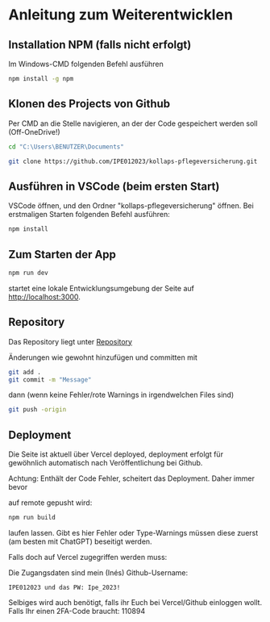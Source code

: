 # Anleitung zum Weiterentwicklen

## Installation NPM (falls nicht erfolgt)

Im Windows-CMD folgenden Befehl ausführen

```bash
npm install -g npm
```

## Klonen des Projects von Github

Per CMD an die Stelle navigieren, an der der Code gespeichert werden soll (Off-OneDrive!)

```bash
cd "C:\Users\BENUTZER\Documents"

git clone https://github.com/IPE012023/kollaps-pflegeversicherung.git
```

## Ausführen in VSCode (beim ersten Start)
VSCode öffnen, und den Ordner "kollaps-pflegeversicherung" öffnen.
Bei erstmaligen Starten folgenden Befehl ausführen:

```bash
npm install
```

## Zum Starten der App

```bash
npm run dev
```

startet eine lokale Entwicklungsumgebung der Seite auf [http://localhost:3000](http://localhost:3000).


## Repository

Das Repository liegt unter [Repository](https://github.com/IPE012023/kollaps-pflegeversicherung)

Änderungen wie gewohnt hinzufügen und committen mit
```bash
git add .
git commit -m "Message"
```
dann (wenn keine Fehler/rote Warnings in irgendwelchen Files sind)

```bash
git push -origin
```

## Deployment

Die Seite ist aktuell über Vercel deployed, deployment erfolgt für gewöhnlich automatisch nach Veröffentlichung bei Github.

Achtung: Enthält der Code Fehler, scheitert das Deployment. Daher immer bevor 

auf remote gepusht wird:

```bash
npm run build
```

laufen lassen. Gibt es hier Fehler oder Type-Warnings müssen diese zuerst (am besten mit ChatGPT) beseitigt werden.

Falls doch auf Vercel zugegriffen werden muss:

Die Zugangsdaten sind mein (Inés) Github-Username:

    IPE012023 und das PW: Ipe_2023!

Selbiges wird auch benötigt, falls ihr Euch bei Vercel/Github einloggen wollt. Falls Ihr einen 2FA-Code braucht: 110894 




